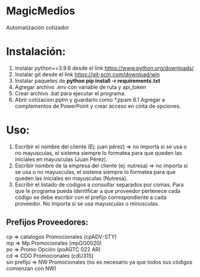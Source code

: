 # MagicMedios

Automatización cotizador

# Instalación:

1. Instalar python==3.9.6 desde el link https://www.python.org/downloads/
2. Instalar git desde el link https://git-scm.com/download/win
3. Instalar paquetes de **python pip install -r requirements.txt**
4. Agregar archivo .env con variable de ruta y api_token
5. Crear archivo .bat para ejecutar el programa.
6. Abrir cotizacion.pptm y guardarlo como \*.ppam
   6.1 Agregar a complementos de PowerPoint y crear acceso en cinta de opciones.

# Uso:

1. Escribir el nombre del cliente (Ej: juan pérez) => no importa si se usa o no mayusculas, el sistema siempre lo formatea para que queden las iniciales en mayusculas (Juan Pérez).
2. Escribir nombre de la empresa del cliente (ej: nutresa) => no importa si se usa o no mayusculas, el sistema siempre lo formatea para que queden las iniciales en mayusculas (Nutresa).
3. Escribir el listado de codigos a consultar separados por comas. Para que le programa pueda identificar a que proveedor pertenece cada código se debe escribir con el prefijo correspondiente a cada proveedor. No importa si se usa mayusculas o minusculas.

## Prefijos Proveedores:

cp => catalogos Promocionales (cpADV-STY)  
mp => Mp Promocionales (mpGO0020)  
po => Promo Opción (poAGTC 022 AR)  
cd => CDO Promocionales (cdU315)  
sin prefijo => NW Promocionales (no es necesario ya que todos sus códigos comienzan con NW)
